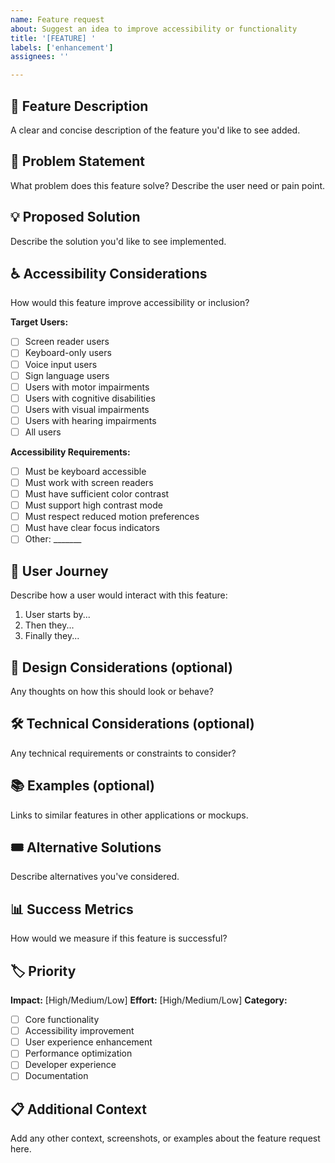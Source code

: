 ```yaml
---
name: Feature request
about: Suggest an idea to improve accessibility or functionality
title: '[FEATURE] '
labels: ['enhancement']
assignees: ''

---
```


## 🚀 Feature Description
A clear and concise description of the feature you'd like to see added.

## 🎯 Problem Statement
What problem does this feature solve? Describe the user need or pain point.

## 💡 Proposed Solution
Describe the solution you'd like to see implemented.

## ♿ Accessibility Considerations
How would this feature improve accessibility or inclusion?

**Target Users:**
- [ ] Screen reader users
- [ ] Keyboard-only users  
- [ ] Voice input users
- [ ] Sign language users
- [ ] Users with motor impairments
- [ ] Users with cognitive disabilities
- [ ] Users with visual impairments
- [ ] Users with hearing impairments
- [ ] All users

**Accessibility Requirements:**
- [ ] Must be keyboard accessible
- [ ] Must work with screen readers
- [ ] Must have sufficient color contrast
- [ ] Must support high contrast mode
- [ ] Must respect reduced motion preferences
- [ ] Must have clear focus indicators
- [ ] Other: _______

## 🔄 User Journey
Describe how a user would interact with this feature:
1. User starts by...
2. Then they...
3. Finally they...

## 🎨 Design Considerations (optional)
Any thoughts on how this should look or behave?

## 🛠️ Technical Considerations (optional)
Any technical requirements or constraints to consider?

## 📚 Examples (optional)
Links to similar features in other applications or mockups.

## 🎟️ Alternative Solutions
Describe alternatives you've considered.

## 📊 Success Metrics
How would we measure if this feature is successful?

## 🏷️ Priority
**Impact:** [High/Medium/Low]
**Effort:** [High/Medium/Low]
**Category:** 
- [ ] Core functionality
- [ ] Accessibility improvement
- [ ] User experience enhancement
- [ ] Performance optimization
- [ ] Developer experience
- [ ] Documentation

## 📋 Additional Context
Add any other context, screenshots, or examples about the feature request here.